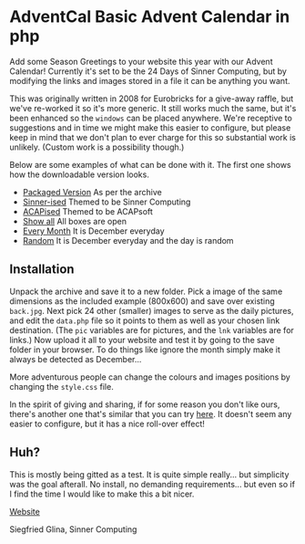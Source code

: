 # AdventCal Basic Advent Calendar in php

Add some Season Greetings to your website this year with our Advent Calendar! Currently it's set to be the 24 Days of Sinner Computing, but by modifying the links and images stored in a file it can be anything you want.

This was originally written in 2008 for Eurobricks for a give-away raffle, but we've re-worked it so it's more generic. It still works much the same, but it's been enhanced so the `windows` can be placed anywhere. We're receptive to suggestions and in time we might make this easier to configure, but please keep in mind that we don't plan to ever charge for this so substantial work is unlikely. (Custom work is a possibility though.)

Below are some examples of what can be done with it. The first one shows how the downloadable version looks.

* [Packaged Version](https://sinnercomputing.com/cal/indexbase.php) As per the archive
* [Sinner-ised](https://sinnercomputing.com/cal/index.php) Themed to be Sinner Computing
* [ACAPised](https://sinnercomputing.com/cal/indexacap.php) Themed to be ACAPsoft
* [Show all](https://sinnercomputing.com/cal/indexsa.php) All boxes are open
* [Every Month](https://sinnercomputing.com/cal/indexsa.php) It is December everyday
* [Random](https://sinnercomputing.com/cal/indexrd.php) It is December everyday and the day is random

## Installation

Unpack the archive and save it to a new folder. Pick a image of the same dimensions as the included example (800x600) and save over existing `back.jpg`. Next pick 24 other (smaller) images to serve as the daily pictures, and edit the `data.php` file so it points to them as well as your chosen link destination. (The `pic` variables are for pictures, and the `lnk` variables are for links.) Now upload it all to your website and test it by going to the save folder in your browser. To do things like ignore the month simply make it always be detected as December...

More adventurous people can change the colours and images positions by changing the `style.css` file.

In the spirit of giving and sharing, if for some reason you don't like ours, there's another one that's similar that you can try [here](http://www.wait-till-i.com/2005/11/16/a-free-christmas-calendar-in-php/). It doesn't seem any easier to configure, but it has a nice roll-over effect!

## Huh?

This is mostly being gitted as a test. It is quite simple really... but simplicity was the goal afterall. No install, no demanding requirements... but even so if I find the time I would like to make this a bit nicer.


[Website](https://sinnercomputing.com/det.php?prog=AdventCal)

Siegfried Glina, Sinner Computing